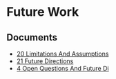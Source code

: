 # Future Work

## Documents

- [20 Limitations And Assumptions](117-20-limitations-and-assumptions.md)
- [21 Future Directions](118-21-future-directions.md)
- [4 Open Questions And Future Di](81-4-open-questions-and-future-di.md)
